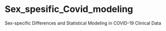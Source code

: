 # Sex_spesific_Covid_modeling
Sex-specific Differences and Statistical Modeling in COVID-19 Clinical Data
